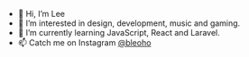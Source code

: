 - 👋 Hi, I’m Lee
- 👀 I’m interested in design, development, music and gaming.
- 🌱 I’m currently learning JavaScript, React and Laravel.
- 📫 Catch me on Instagram [@bleoho](https://www.instagram.com/bleoho/)

<!---
leeholmesdesign/leeholmesdesign is a ✨ special ✨ repository because its `README.md` (this file) appears on your GitHub profile.
You can click the Preview link to take a look at your changes.
--->
